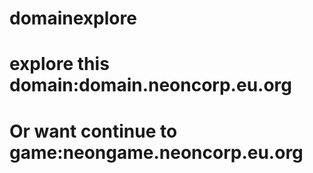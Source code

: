 # domainexplore
# explore this domain:domain.neoncorp.eu.org
# Or want continue to game:neongame.neoncorp.eu.org
